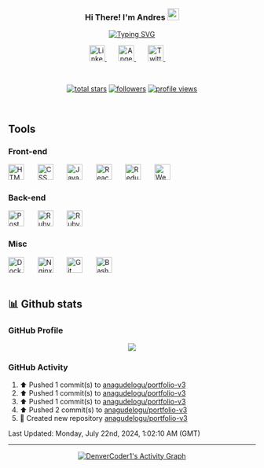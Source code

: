 <h3 align="center">
  Hi There! I'm Andres
  <img src="https://media.giphy.com/media/hvRJCLFzcasrR4ia7z/giphy.gif" width="24">
</h3>

<!-- Readme typing svg: https://github.com/DenverCoder1/readme-typing-svg -->
<p align="center">
  <a href="https://git.io/typing-svg"><img src="https://readme-typing-svg.demolab.com?font=Fira%20Code&center=true&width=500&height=45&color=22C4F7&vCenter=true&size=22&pause=1000&lines=Full+Stack+Web+Developer;1300%2B+Hours+of+code+this+year;I+love+programming+things+remotely" alt="Typing SVG" /></a>
</p>


<!-- Social media Icons -->
<p align="center">
  <a href="https://www.linkedin.com/in/aagst/"> <img height="32" width="32" src="https://simpleicons.now.sh/linkedin/0A66C2" alt="Linkedin" title="LinkedIn Profile" /> </a>
  &#8287;&#8287;&#8287;&#8287;&#8287;
  <a href="https://angel.co/u/andres-agudelo"> <img height="32" width="32" src="https://simpleicons.now.sh/angellist/000" alt="AngelList" title="AngelList Profile" /> </a>
  &#8287;&#8287;&#8287;&#8287;&#8287;
  <a href="https://twitter.com/AgudeloAndres__"> <img height="32" width="32" src="https://simpleicons.now.sh/twitter/1DA1F2" alt="Twitter" title="Twitter Profile" /> </a>
  &#8287;&#8287;&#8287;&#8287;&#8287;
</p>

<br/>

<!-- Badges section -->
<!-- Badges with custom icons - https://github.com/DenverCoder1/custom-icon-badges -->
<!-- View counter - https://github.com/antonkomarev/github-profile-views-counter -->
<p align="center">
  <a href="https://github.com/anagudelogu?tab=repositories&sort=stargazers">
    <img alt="total stars" title="Total stars on GitHub" src="https://custom-icon-badges.demolab.com/github/stars/anagudelogu?color=FDBF00&style=for-the-badge&labelColor=C79600&logo=star"/></a>
  <a href="https://github.com/anagudelogu?tab=followers">
    <img alt="followers" title="Follow me on Github" src="https://custom-icon-badges.demolab.com/github/followers/anagudelogu?color=236ad3&labelColor=1155ba&style=for-the-badge&logo=person-add&label=Followers&logoColor=white"/></a>
  <a href="https://github.com/anagudelogu">
    <img src="https://komarev.com/ghpvc/?username=anagudelogu&&style=for-the-badge&color=lightgrey&label=Visitors" alt="profile views" title="Profile views"/></a>
</p>

<br/>

## Tools

### Front-end

<div align="left">
  <img height="32" width="32" src="https://simpleicons.now.sh/html5/E34F26" alt="HTML" title="HTML" />
  &#8287;&#8287;&#8287;&#8287;&#8287;
  <img height="32" width="32" src="https://simpleicons.now.sh/css3/1572B6" alt="CSS" title="CSS" />
  &#8287;&#8287;&#8287;&#8287;&#8287;
  <img height="32" width="32" src="https://simpleicons.now.sh/javascript/F7DF1E" alt="JavaScript" title="JavaScript" />
  &#8287;&#8287;&#8287;&#8287;&#8287;
  <img height="32" width="32" src="https://simpleicons.now.sh/react/61DAFB" alt="React" title="React" />
  &#8287;&#8287;&#8287;&#8287;&#8287;
  <img height="32" width="32" src="https://simpleicons.now.sh/redux/764ABC" alt="Redux" title="Redux" />
  &#8287;&#8287;&#8287;&#8287;&#8287;
  <img height="32" width="32" src="https://simpleicons.now.sh/webpack/8DD6F9" alt="Webpack" title="Webpack" />
  &#8287;&#8287;&#8287;&#8287;&#8287;
</div>


### Back-end

<div align="left">
  <img height="32" width="32" src="https://simpleicons.now.sh/postgresql/4169E1" alt="Postgresql" title="Postgresql" />
  &#8287;&#8287;&#8287;&#8287;&#8287;
  <img height="32" width="32" src="https://simpleicons.now.sh/ruby/CC342D" alt="Ruby" title="Ruby" />
  &#8287;&#8287;&#8287;&#8287;&#8287;
  <img height="32" width="32" src="https://simpleicons.now.sh/rubyonrails/CC0000" alt="Ruby on Rails" title="Ruby on Rails" />
</div>

### Misc
<div align="left">
  <img height="32" width="32" src="https://simpleicons.now.sh/docker/2496ED" alt="Docker" title="Docker" />
  &#8287;&#8287;&#8287;&#8287;&#8287;
  <img height="32" width="32" src="https://simpleicons.now.sh/nginx/009639" alt="Nginx" title="Nginx" />
  &#8287;&#8287;&#8287;&#8287;&#8287;
  <img height="32" width="32" src="https://simpleicons.now.sh/git/F05032" alt="Git" title="Git" />
  &#8287;&#8287;&#8287;&#8287;&#8287;
  <img height="32" width="32" src="https://simpleicons.now.sh/gnubash/4EAA25" alt="Bash" title="Bash" />
  &#8287;&#8287;&#8287;&#8287;&#8287;
</div>

<br/>

## 📊 Github stats

### GitHub Profile
<div align="center">
  <img align="center" src="https://github-readme-stats.vercel.app/api?username=anagudelogu&show_icons=true&theme=algolia" />
</div>

### GitHub Activity

<!-- Last activity: https://github.com/Readme-Workflows/recent-activity -->

<!--RECENT_ACTIVITY:start-->
1. ⬆️ Pushed 1 commit(s) to [anagudelogu/portfolio-v3](https://github.com/anagudelogu/portfolio-v3)
2. ⬆️ Pushed 1 commit(s) to [anagudelogu/portfolio-v3](https://github.com/anagudelogu/portfolio-v3)
3. ⬆️ Pushed 1 commit(s) to [anagudelogu/portfolio-v3](https://github.com/anagudelogu/portfolio-v3)
4. ⬆️ Pushed 2 commit(s) to [anagudelogu/portfolio-v3](https://github.com/anagudelogu/portfolio-v3)
5. 📔 Created new repository [anagudelogu/portfolio-v3](https://github.com/anagudelogu/portfolio-v3)
<!--RECENT_ACTIVITY:end-->

<!--RECENT_ACTIVITY:last_update-->
Last Updated: Monday, July 22nd, 2024, 1:02:10 AM (GMT)
<!--RECENT_ACTIVITY:last_update_end-->

---

<!-- Activity graph: https://github.com/ashutosh00710/github-readme-activity-graph -->

<div align="center">
  <a href="https://github.com/ashutosh00710/github-readme-activity-graph"><img alt="DenverCoder1's Activity Graph" src="https://github-readme-activity-graph.cyclic.app/graph?username=anagudelogu&bg_color=1F222E&color=F8D866&line=1155ba&point=FFFFFF&hide_border=true" /></a>
</div>  

